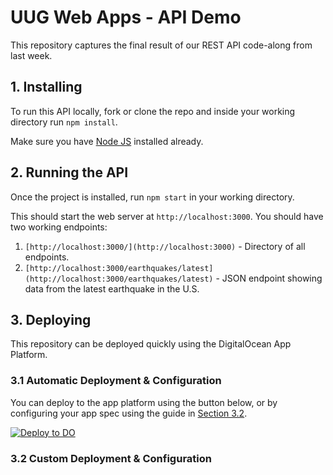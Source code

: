# UUG Web Apps - API Demo
This repository captures the final result of our REST API code-along from last week.

## 1. Installing
To run this API locally, fork or clone the repo and inside your working directory run `npm install`.

Make sure you have [Node JS](https://nodejs.org/en/download/) installed already.

## 2. Running the API
Once the project is installed, run `npm start` in your working directory.

This should start the web server at `http://localhost:3000`.  You should have two working endpoints:
1. `[http://localhost:3000/](http://localhost:3000)` - Directory of all endpoints.
2. `[http://localhost:3000/earthquakes/latest](http://localhost:3000/earthquakes/latest)` - JSON endpoint showing data from the latest earthquake in the U.S.

## 3. Deploying
This repository can be deployed quickly using the DigitalOcean App Platform.

### 3.1 Automatic Deployment & Configuration
You can deploy to the app platform using the button below, or by configuring your app spec using the guide in [Section 3.2](#Section-3.2).

[![Deploy to DO](https://www.deploytodo.com/do-btn-blue.svg)](https://cloud.digitalocean.com/apps/new?repo=https://github.com/funkybunch/uug-demo-api/tree/main&refcode=faff5fb54b80)

### 3.2 Custom Deployment & Configuration
